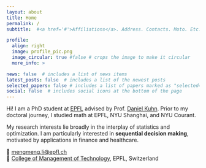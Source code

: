 ```yaml
---
layout: about
title: Home
permalink: /
subtitle:  #<a href='#'>Affiliations</a>. Address. Contacts. Moto. Etc.

profile:
  align: right
  image: profile_pic.png
  image_circular: true #false # crops the image to make it circular
  more_info: >

news: false  # includes a list of news items
latest_posts: false  # includes a list of the newest posts
selected_papers: false # includes a list of papers marked as "selected={true}"
social: false  # includes social icons at the bottom of the page
---
```


Hi! I am a PhD student at [EPFL](www.epfl.ch) advised by Prof. [Daniel Kuhn](https://people.epfl.ch/daniel.kuhn). Prior to my doctoral journey, I studied math at EPFL, NYU Shanghai, and NYU Courant.

My research interests lie broadly in the interplay of statistics and optimization. I am particularly interested in **sequential decision making**, motivated by applications in finance and healthcare.

📧 [mengmeng.li@epfl.ch](mailto:mengmeng.li@epfl.ch)
<br style="line-height: 10px" />
📡 [College of Management of Technology](https://www.epfl.ch/schools/cdm/), EPFL, Switzerland